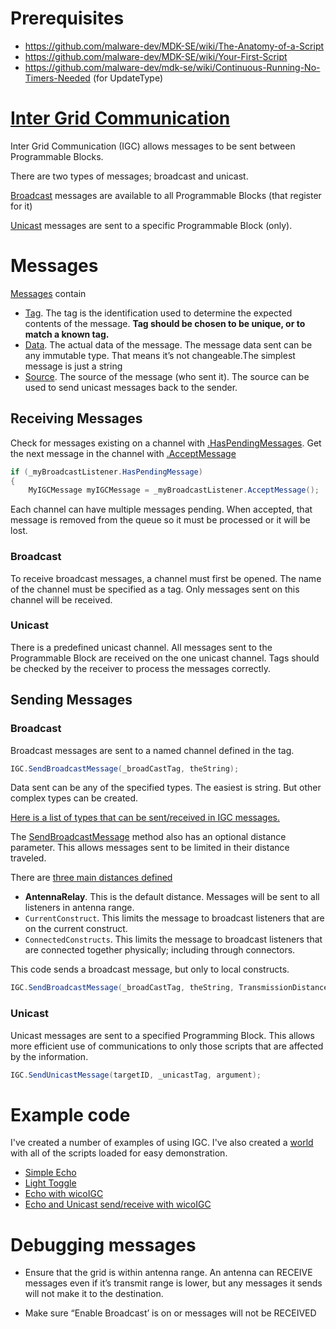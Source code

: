 # Prerequisites
* https://github.com/malware-dev/MDK-SE/wiki/The-Anatomy-of-a-Script
* https://github.com/malware-dev/MDK-SE/wiki/Your-First-Script
* https://github.com/malware-dev/mdk-se/wiki/Continuous-Running-No-Timers-Needed (for UpdateType)

# [Inter Grid Communication](https://github.com/malware-dev/MDK-SE/wiki/Sandbox.ModAPI.Ingame.IMyIntergridCommunicationSystem)

Inter Grid Communication (IGC) allows messages to be sent between Programmable Blocks.

There are two types of messages; broadcast and unicast.

[Broadcast](https://github.com/malware-dev/MDK-SE/wiki/Sandbox.ModAPI.Ingame.IMyBroadcastListener) messages are available to all Programmable Blocks (that register for it)

[Unicast](https://github.com/malware-dev/MDK-SE/wiki/Sandbox.ModAPI.Ingame.IMyUnicastListener) messages are sent to a specific Programmable Block (only).

# Messages
[Messages](https://github.com/malware-dev/MDK-SE/wiki/Sandbox.ModAPI.Ingame.MyIGCMessage) contain

* [Tag](https://github.com/malware-dev/MDK-SE/wiki/Sandbox.ModAPI.Ingame.MyIGCMessage.Tag).  The tag is the identification used to determine the expected contents of the message. **Tag should be chosen to be unique, or to match a known tag.**
* [Data](https://github.com/malware-dev/MDK-SE/wiki/Sandbox.ModAPI.Ingame.MyIGCMessage.Data).  The actual data of the message. The message data sent can be any immutable type.  That means it’s not changeable.The simplest message is just a string
* [Source](https://github.com/malware-dev/MDK-SE/wiki/Sandbox.ModAPI.Ingame.MyIGCMessage.Source). The source of the message (who sent it).  The source can be used to send unicast messages back to the sender.

## Receiving Messages
Check for messages existing on a channel with [.HasPendingMessages](https://github.com/malware-dev/MDK-SE/wiki/Sandbox.ModAPI.Ingame.IMyMessageProvider.HasPendingMessage).
Get the next message in the channel with [.AcceptMessage](https://github.com/malware-dev/MDK-SE/wiki/Sandbox.ModAPI.Ingame.IMyMessageProvider.AcceptMessage)
```csharp
if (_myBroadcastListener.HasPendingMessage)
{
    MyIGCMessage myIGCMessage = _myBroadcastListener.AcceptMessage();
```

Each channel can have multiple messages pending.  When accepted, that message is removed from the queue so it must be processed or it will be lost.

### Broadcast
To receive broadcast messages, a channel must first be opened.  The name of the channel must be specified as a tag.  Only messages sent on this channel will be received.

### Unicast
There is a predefined unicast channel.  All messages sent to the Programmable Block are received on the one unicast channel.
Tags should be checked by the receiver to process the messages correctly.

## Sending Messages
### Broadcast
Broadcast messages are sent to a named channel defined in the tag.
```csharp
IGC.SendBroadcastMessage(_broadCastTag, theString);
```

Data sent can be any of the specified types.  The easiest is string.  But other complex types can be created.

[Here is a list of types that can be sent/received in IGC messages.](https://github.com/malware-dev/MDK-SE/wiki/Advanced:-IGC:-Allowed-Message-Types)

The [SendBroadcastMessage](https://github.com/malware-dev/MDK-SE/wiki/Sandbox.ModAPI.Ingame.IMyIntergridCommunicationSystem.SendBroadcastMessage) method also has an optional distance parameter.  This allows messages sent to be limited in their distance traveled.

There are [three main distances defined](https://github.com/malware-dev/MDK-SE/wiki/Sandbox.ModAPI.Ingame.TransmissionDistance)
* **AntennaRelay**. This is the default distance. Messages will be sent to all listeners in antenna range.
* `CurrentConstruct`. This limits the message to broadcast listeners that are on the current construct.
* `ConnectedConstructs`. This limits the message to broadcast listeners that are connected together physically; including through connectors.

This code sends a broadcast message, but only to local constructs.
```csharp
IGC.SendBroadcastMessage(_broadCastTag, theString, TransmissionDistance.CurrentConstruct);
```

### Unicast
Unicast messages are sent to a specified Programming Block. This allows more efficient use of communications to only those scripts that are affected by the information.
```csharp
IGC.SendUnicastMessage(targetID, _unicastTag, argument);
```

# Example code

I've created a number of examples of using IGC.  I've also created a [world](https://steamcommunity.com/sharedfiles/filedetails/?id=1989825518) with all of the scripts loaded for easy demonstration.  
* [Simple Echo](https://github.com/malware-dev/MDK-SE/wiki/Advanced:-IGC:-Example-1-Simple-Echo-Example)
* [Light Toggle](https://github.com/malware-dev/MDK-SE/wiki/Advanced:-IGC:-Example-2-Toggle-Lights)
* [Echo with wicoIGC](https://github.com/malware-dev/MDK-SE/wiki/Advanced:-IGC:-Example-3-Simple-Echo-using-wicoIGC-Class)
* [Echo and Unicast send/receive with wicoIGC](https://github.com/malware-dev/MDK-SE/wiki/Advanced:-IGC:-Example-4-Simple-Echo-wicoIGC-with-Unicast-Reply-receive)

# Debugging messages
* Ensure that the grid is within antenna range.  An antenna can RECEIVE messages even if it’s  transmit range is lower, but any messages it sends will not make it to the destination.

* Make sure “Enable Broadcast’ is on or messages will not be RECEIVED

